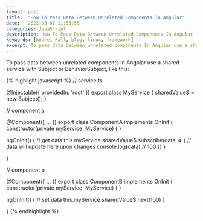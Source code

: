 ```yaml
---
layout: post
title:  "How To Pass Data Between Unrelated Components In Angular"
date:   2022-03-07 11:53:56
categories: JavaScript
description: How To Pass Data Between Unrelated Components In Angular
keywords: [Andrei Pall, blog, linux, framework]
excerpt: To pass data between unrelated components In Angular use a shared service with Subject or BehaviorSubject, like this:
---
```

<p>To pass data between unrelated components In Angular use a shared service with Subject or BehaviorSubject, like this:</p>
{% highlight javascript %}
// service.ts

@Injectable({
 providedIn: 'root'
})
export class MyService {
 sharedValue$ = new Subject();
}

// component a

@Component({
 ...
})
export class ComponentA implements OnInit {
constructor(private myService: MyService) {
}

ngOnInit() {
 // get data
 this.myService.sharedValue$.subscribe(data => {
  // data will update here upon changes
  console.log(data) // 100
 })
}


}

// component b

@Component({
 ...
})
export class ComponentB implements OnInit {
constructor(private myService: MyService) {
}

ngOnInit() {
 // set data
 this.myService.sharedValue$.next(100)
}


}
{% endhighlight %}
